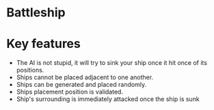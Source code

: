 # Battleship

# Key features
- The AI is not stupid, it will try to sink your ship once it hit once of its positions.
- Ships cannot be placed adjacent to one another.
- Ships can be generated and placed randomly.
- Ships placement position is validated.
- Ship's surrounding is immediately attacked once the ship is sunk